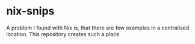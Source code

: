 # nix-snips

A problem I found with Nix is, that there are few examples in a centralised location.
This repository creates such a place.
